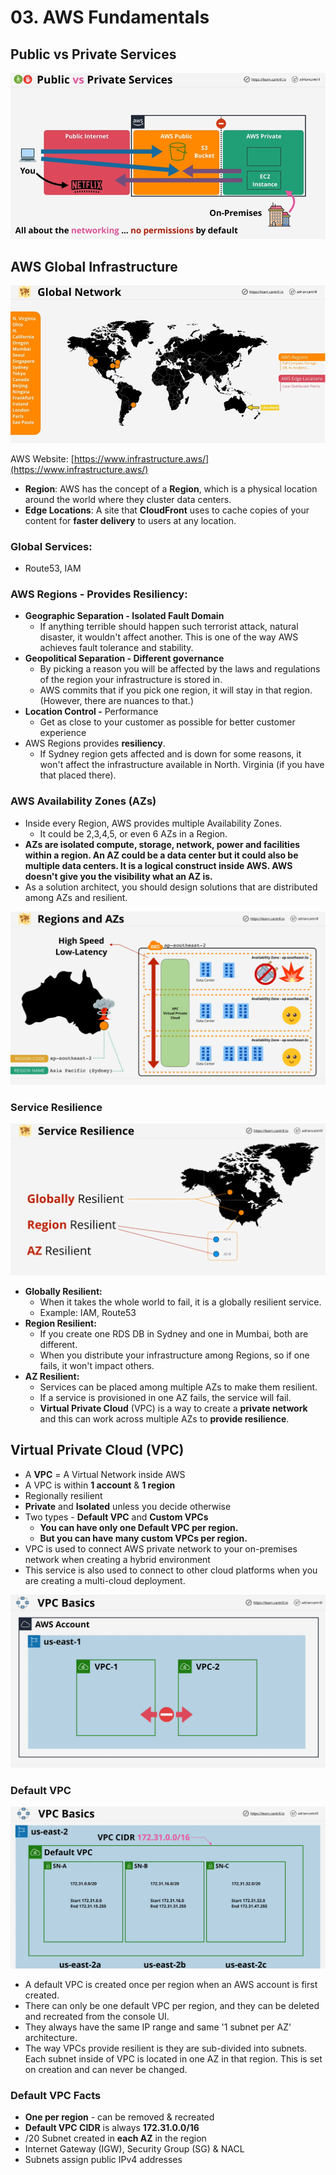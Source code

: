# 03. AWS Fundamentals

## Public vs Private Services

![](../.gitbook/assets/image%20%2843%29.png)

## AWS Global Infrastructure

![](../.gitbook/assets/image%20%2847%29.png)

AWS Website: [https://www.infrastructure.aws/](https://www.infrastructure.aws/)

* **Region**: AWS has the concept of a **Region**, which is a physical location around the world where they cluster data centers.
* **Edge Locations**: A site that **CloudFront** uses to cache copies of your content for **faster delivery** to users at any location. 

### Global Services: 

* Route53, IAM

### AWS Regions - Provides Resiliency:

* **Geographic Separation - Isolated Fault Domain**
  * If anything terrible should happen such terrorist attack, natural disaster, it wouldn't affect another. This is one of the way AWS achieves fault tolerance and stability.
* **Geopolitical Separation - Different governance**
  * By picking a reason you will be affected by the laws and regulations of the region your infrastructure is stored in.  
  * AWS commits that if you pick one region, it will stay in that region. \(However, there are nuances to that.\)
* **Location Control -** Performance
  * Get as close to your customer as possible for better customer experience 
* AWS Regions provides **resiliency**.
  * If Sydney region gets affected and is down for some reasons, it won't affect the infrastructure available in North. Virginia \(if you have that placed there\). 

### AWS Availability Zones \(AZs\)

* Inside every Region, AWS provides multiple Availability Zones.
  * It could be 2,3,4,5, or even 6 AZs in a Region.
*  **AZs are isolated compute, storage, network, power and facilities within a region. An AZ could be a data center but it could also be multiple data centers. It is a logical construct inside AWS. AWS doesn't give you the visibility what an AZ is.**
* As a solution architect, you should design solutions that are distributed among AZs and resilient. 

![](../.gitbook/assets/image%20%2851%29.png)

### Service Resilience

![](../.gitbook/assets/image%20%2850%29.png)

* **Globally Resilient:** 
  * When it takes the whole world to fail, it is a globally resilient service.
  * Example: IAM, Route53
* **Region Resilient:**
  * If you create one RDS DB in Sydney and one in Mumbai, both are different.
  * When you distribute your infrastructure among Regions, so if one fails, it won't impact others.
* **AZ Resilient:**
  * Services can be placed among multiple AZs to make them resilient.
  * If a service is provisioned in one AZ fails, the service will fail.
  * **Virtual Private Cloud** \(VPC\) is a way to create a **private network** and this can work across multiple AZs to **provide resilience**. 

## **Virtual Private Cloud** \(VPC\)

* A **VPC** = A Virtual Network inside AWS
* A VPC is within **1 account** & **1 region**
* Regionally resilient  
* **Private** and **Isolated** unless you decide otherwise
* Two types - **Default VPC** and **Custom VPCs**
  * **You can have only one Default VPC per region.**
  * **But you can have many custom VPCs per region.**
* VPC is used to connect AWS private network to your on-premises network when creating a hybrid environment
* This service is also used to connect to other cloud platforms when you are creating a multi-cloud deployment. 

![](../.gitbook/assets/image%20%2848%29.png)

### Default VPC

![](../.gitbook/assets/image%20%2852%29.png)

* A default VPC is created once per region when an AWS account is first created.
* There can only be one default VPC per region, and they can be deleted and recreated from the console UI.
* They always have the same IP range and same '1 subnet per AZ' architecture.
* The way VPCs provide resilient is they are sub-divided into subnets. Each subnet inside of VPC is located in one AZ in that region. This is set on creation and can never be changed.

### Default VPC Facts

* **One per region** - can be removed & recreated
* **Default VPC CIDR** is always **172.31.0.0/16**
* /20 Subnet created in **each AZ** in the region
* Internet Gateway \(IGW\), Security Group \(SG\) & NACL
* Subnets assign public IPv4 addresses



